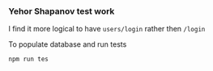 ### Yehor Shapanov test work
I find it more logical to have ```users/login``` rather then ```/login```


To populate database and run tests 

```npm run tes```

